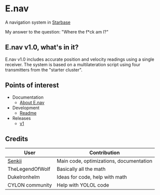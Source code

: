 # E.nav

A navigation system in [Starbase](https://www.starbasegame.com/)

My answer to the question: "Where the f*ck am I?"

## E.nav v1.0, what's in it?

E.nav v1.0 includes accurate position and velocity readings using a single receiver. The system is based on a multilateration script using four transmitters from the "starter cluster".

## Points of interest

- Documentation
    - [About E.nav](/Documentation/CORE/README.md)
- Development
    - [Readme](/Development/README.md)
- Releases
    - [v1](/Releases/v1)

## Credits

| User | Contribution |
|-|-|
|[Senkii](https://github.com/Senkii-code "Discord: Senkii#0001")|Main code, optimizations, documentation
|TheLegendOfWolf|Basically all the math
|DukeIronhelm|Ideas for code, help with math
|CYLON community|Help with YOLOL code
